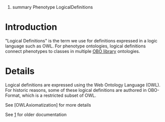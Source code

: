 1.  summary Phenotype LogicalDefinitions

Introduction
============

"Logical Definitions" is the term we use for definitions expressed in a
logic language such as OWL. For phenotype ontologies, logical
definitions connect phenotypes to classes in multiple [OBO
library](http://obofoundry.org) ontologies.

Details
=======

Logical definitions are expressed using the Web Ontology Language (OWL).
For historic reasons, some of these logical definitions are authored in
OBO-Format, which is a restricted subset of OWL.

See [OWLAxiomatization] for more details

See [1](http://www.obofoundry.org/wiki/index.php/PATO:XP_Best_Practice)
for older documentation

